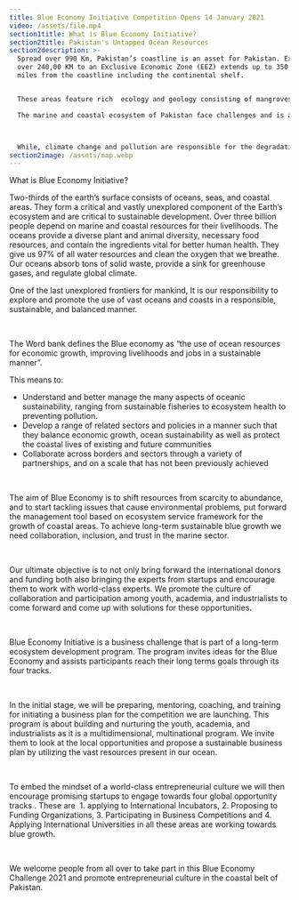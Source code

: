 ```yaml
---
title: Blue Economy Initiative Competition Opens 14 January 2021
video: /assets/file.mp4
section1title: What is Blue Economy Initiative?
section2title: Pakistan's Untapped Ocean Resources
section2description: >-
  Spread over 990 Km, Pakistan’s coastline is an asset for Pakistan. Extending
  over 240,00 KM to an Exclusive Economic Zone (EEZ) extends up to 350 nautical
  miles from the coastline including the continental shelf. 


  These areas feature rich  ecology and geology consisting of mangroves, green turtles, fishes, dolphins, whales, corals, oil & gas, minerals, and volcanoes. Additionally, Pakistan has abundant oceanic resources that can be tapped to develop sustainable communities and businesses.

  The marine and coastal ecosystem of Pakistan face challenges and is a goldmine of opportunities.



  While, climate change and pollution are responsible for the degradation of biodiversity of this area, sustainable blue industries can help turn the same for providing economic growth, food production, tourism, trade and at the same time help mitigate effects of climate change.
section2image: /assets/map.webp
---
```

What is Blue Economy Initiative?

Two-thirds of the earth’s surface consists of oceans, seas, and coastal areas. They form a critical and vastly unexplored component of the Earth’s ecosystem and are critical to sustainable development. Over three billion people depend on marine and coastal resources for their livelihoods. The oceans provide a diverse plant and animal diversity, necessary food resources, and contain the ingredients vital for better human health. They give us 97% of all water resources and clean the oxygen that we breathe. Our oceans absorb tons of solid waste, provide a sink for greenhouse gases, and regulate global climate.

One of the last unexplored frontiers for mankind, It is our responsibility to explore and promote the use of vast oceans and coasts in a responsible, sustainable, and balanced manner.

 

The Word bank defines the Blue economy as “the use of ocean resources for economic growth, improving livelihoods and jobs in a sustainable manner”.

This means to:

* Understand and better manage the many aspects of oceanic sustainability, ranging from sustainable fisheries to ecosystem health to preventing pollution.
* Develop a range of related sectors and policies in a manner such that they balance economic growth, ocean sustainability as well as protect the coastal lives of existing and future communities
* Collaborate across borders and sectors through a variety of partnerships, and on a scale that has not been previously achieved

​

The aim of Blue Economy is to shift resources from scarcity to abundance, and to start tackling issues that cause environmental problems, put forward the management tool based on ecosystem service framework for the growth of coastal areas. To achieve long-term sustainable blue growth we need collaboration, inclusion, and trust in the marine sector.

​

Our ultimate objective is to not only bring forward the international donors and funding both also bringing the experts from startups and encourage them to work with world-class experts. We promote the culture of collaboration and participation among youth, academia, and industrialists to come forward and come up with solutions for these opportunities.

​

Blue Economy Initiative is a business challenge that is part of a long-term ecosystem development program. The program invites ideas for the Blue Economy and assists participants reach their long terms goals through its four tracks.

​

In the initial stage, we will be preparing, mentoring, coaching, and training for initiating a business plan for the competition we are launching. This program is about building and nurturing the youth, academia, and industrialists as it is a multidimensional, multinational program. We invite them to look at the local opportunities and propose a sustainable business plan by utilizing the vast resources present in our ocean.

​

To embed the mindset of a world-class entrepreneurial culture we will then encourage promising startups to engage towards four global opportunity tracks [<BE Tracks>](https://fatimachoudhripk.wixsite.com/canbei/program-details). These are  1. applying to International Incubators, 2. Proposing to  Funding Organizations, 3. Participating in Business Competitions and 4. Applying International Universities in all these areas are working towards blue growth.

 

We welcome people from all over to take part in this Blue Economy Challenge 2021 and promote entrepreneurial culture in the coastal belt of Pakistan.
